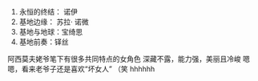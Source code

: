 1. 永恒的终结： 诺伊
2. 基地边缘： 苏拉· 诺微
3. 基地与地球：宝绮思
4. 基地前奏：铎丝


阿西莫夫姥爷笔下有很多共同特点的女角色
深藏不露，能力强，美丽且冷峻
嗯嗯，看来老爷子还是喜欢“坏女人” （笑
hhhhhh